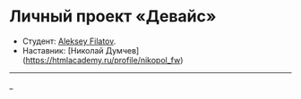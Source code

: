# Личный проект «Девайс»

* Студент: [Aleksey Filatov](https://up.htmlacademy.ru/htmlcss/23/user/873911).
* Наставник: [Николай Думчев] (https://htmlacademy.ru/profile/nikopol_fw)

---

_
